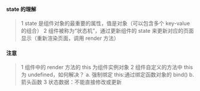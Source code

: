 #### state 的理解

> 1 state 是组件对象的最重要的属性，值是对象（可以包含多个 key-value 的组合）
> 2 组件被称为“状态机”，通过更新组件的 state 来更新对应的页面显示（重新渲染页面，调用 render 方法）

#### 注意

> 1 组件中的 render 方法的 this 为组件实例对象
> 2 组件自定义的方法中 this 为 undefined，如何解决？
> a. 强制绑定 this:通过绑定函数对象的 bind()
> b. 箭头函数
> 3 状态数据：不能直接修改或更新
